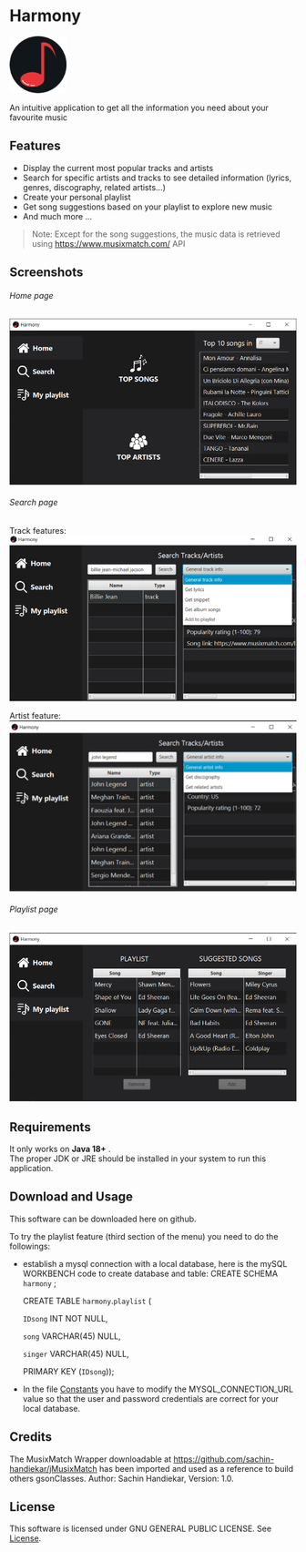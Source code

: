 # Harmony
<img src="src/main/resources/com/gmantovi/harmony/icons/harmony_icon.png" width="100" height="100">

An intuitive application to get all the information you need about your favourite music

## Features
- Display the current most popular tracks and artists
- Search for specific artists and tracks to see detailed information (lyrics, genres, discography, related artists...)
- Create your personal playlist
- Get song suggestions based on your playlist to explore new music
- And much more ...

>Note: Except for the song suggestions, the music data is retrieved using https://www.musixmatch.com/ API

## Screenshots

###### Home page
![Alt text](src/main/resources/com/gmantovi/harmony/screenshots/homePage.png?raw=true "HomePage")

###### Search page
Track features:
![Alt text](src/main/resources/com/gmantovi/harmony/screenshots/searchTrackPage.png?raw=true "SearchPage")

Artist feature:
![Alt text](src/main/resources/com/gmantovi/harmony/screenshots/searchArtistPage.png?raw=true "SearchPage")

###### Playlist page
![Alt text](src/main/resources/com/gmantovi/harmony/screenshots/playlistPage.png?raw=true "PlaylistPage")



## Requirements
It only works on **Java 18+** .    
The proper JDK or JRE should be installed in your system to run this application.

## Download and Usage
This software can be downloaded here on github.

To try the playlist feature (third section of the menu) you need to do the followings:
- establish a mysql connection with a local database, here is the mySQL WORKBENCH code to create database and table:
  CREATE SCHEMA `harmony` ;

  CREATE TABLE `harmony`.`playlist` (

  `IDsong` INT NOT NULL,

  `song` VARCHAR(45) NULL,

  `singer` VARCHAR(45) NULL,

  PRIMARY KEY (`IDsong`));


- In the file [Constants](src/main/java/com/gmantovi/harmony/config/Constants.java) you have to modify the MYSQL_CONNECTION_URL
  value so that the user and password credentials are correct for your local database.

## Credits
The MusixMatch Wrapper downloadable at https://github.com/sachin-handiekar/jMusixMatch has been imported and used as a reference to build others gsonClasses.
Author: Sachin Handiekar,
Version: 1.0.
## License
This software is licensed under GNU GENERAL PUBLIC LICENSE.
See [License](LICENSE).

